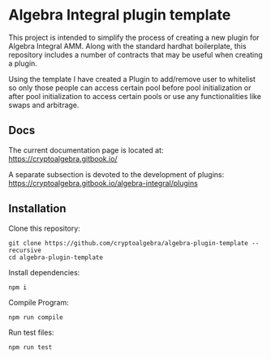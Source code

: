 # Algebra Integral plugin template

This project is intended to simplify the process of creating a new plugin for Algebra Integral AMM. Along with the standard hardhat boilerplate, this repository includes a number of contracts that may be useful when creating a plugin.

Using the template I have created a Plugin to add/remove user to whitelist so only those people can access certain pool before pool initialization or after pool initialization to access certain pools or use any functionalities like swaps and arbitrage.

## Docs

The current documentation page is located at: <a href="https://cryptoalgebra.gitbook.io/">https://cryptoalgebra.gitbook.io/</a>

A separate subsection is devoted to the development of plugins: <a href="https://cryptoalgebra.gitbook.io/algebra-integral">https://cryptoalgebra.gitbook.io/algebra-integral/plugins</a>

## Installation

Clone this repository:

```shell
git clone https://github.com/cryptoalgebra/algebra-plugin-template --recursive
cd algebra-plugin-template
```

Install dependencies:

```shell
npm i
```

Compile Program:

```shell
npm run compile
```

Run test files:

```shell
npm run test
```
